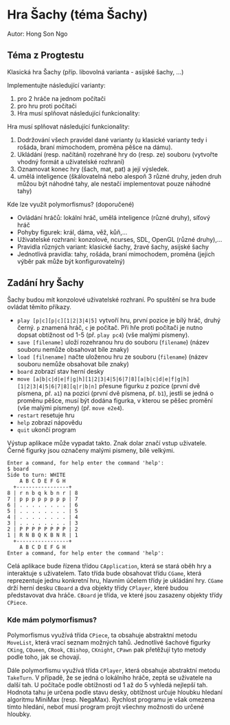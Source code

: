 # Hra Šachy (téma Šachy)
Autor: Hong Son Ngo


## Téma z Progtestu

Klasická hra Šachy (příp. libovolná varianta - asijské šachy, ...)

Implementujte následující varianty:

1. pro 2 hráče na jednom počítači
2. pro hru proti počítači
3. Hra musí splňovat následující funkcionality:

Hra musí splňovat následující funkcionality:

1. Dodržování všech pravidel dané varianty (u klasické varianty tedy i rošáda, braní mimochodem, proměna pěšce na dámu).
2. Ukládání (resp. načítání) rozehrané hry do (resp. ze) souboru (vytvořte vhodný formát a uživatelské rozhraní)
3. Oznamovat konec hry (šach, mat, pat) a její výsledek.
4. umělá inteligence (škálovatelná nebo alespoň 3 různé druhy, jeden druh můžou být náhodné tahy, ale nestačí implementovat pouze náhodné tahy)

Kde lze využít polymorfismus? (doporučené)

- Ovládání hráčů: lokální hráč, umělá inteligence (různé druhy), síťový hráč
- Pohyby figurek: král, dáma, věž, kůň,...
- Uživatelské rozhraní: konzolové, ncurses, SDL, OpenGL (různé druhy),...
- Pravidla různých variant: klasické šachy, žravé šachy, asijské šachy
- Jednotlivá pravidla: tahy, rošáda, braní mimochodem, proměna (jejich výběr pak může být konfigurovatelný)

## Zadání hry Šachy

Šachy budou mít konzolové uživatelské rozhraní. Po spuštění se hra bude ovládat těmito příkazy.

- `play [p|c][p|c][1|2|3|4|5]` vytvoří hru, první pozice je bílý hráč, druhý černý. `p` znamená hráč, `c` je počítač. Při hře proti počítači je nutno dopsat obtižnost od 1-5 (př. `play pc4`) (vše malými písmeny).                
- `save [filename]` uloží rozehranou hru do souboru (`filename`) (název souboru nemůže obsahovat bíle znaky)
- `load [filnename]` načte uloženou hru ze souboru (`filename`) (název souboru nemůže obsahovat bíle znaky)
- `board` zobrazí stav herní desky
- `move [a|b|c|d|e|f|g|h][1|2|3|4|5|6|7|8][a|b|c|d|e|f|g|h][1|2|3|4|5|6|7|8][q|r|b|n]` přesune figurku z pozice (první dvě písmena, př. `a1`) na pozici (první dvě písmena, př. `b1`), jestli se jedná o proměnu pěšce, musí být dodána figurka, v kterou se pěšec promění (vše malými písmeny) (př. `move e2e4`).
- `restart` resetuje hru
- `help` zobrazí nápovědu
- `quit` ukončí program

Výstup aplikace může vypadat takto. Znak dolar značí vstup uživatele. Černé figurky jsou označeny malými pismeny, bílé velkými.
```
Enter a command, for help enter the command 'help':
$ board
Side to turn: WHITE
    A B C D E F G H
  +-----------------+
8 | r n b q k b n r | 8
7 | p p p p p p p p | 7
6 | . . . . . . . . | 6
5 | . . . . . . . . | 5
4 | . . . . . . . . | 4
3 | . . . . . . . . | 3
2 | P P P P P P P P | 2
1 | R N B Q K B N R | 1
  +-----------------+
    A B C D E F G H
Enter a command, for help enter the command 'help':
```

Celá aplikace bude řízena třídou `CApplication`, která se stará oběh hry a interaktuje s uživatelem. Tato třída bude obsahovat třídu `CGame`, která reprezentuje jednu konkretní hru, hlavním účelem třídy je ukládání hry. `CGame` drží herní desku `CBoard` a dva objekty třídy `CPlayer`, které budou představovat dva hráče. `CBoard` je třída, ve které jsou zasazeny objekty třídy `CPiece`.

### Kde mám polymorfismus?

Polymorfismus využívá třída `CPiece`, ta obsahuje abstraktní metodu `MoveList`, která vrací seznam možných tahů. Jednotlivé šachové figurky `CKing`, `CQueen`, `CRook`, `CBishop`, `CKnight`, `CPawn` pak přetěžují tyto metody podle toho, jak se chovají.

Dále polymorfismu využívá třída `CPlayer`, která obsahuje abstraktní metodu `TakeTurn`. V případě, že se jedná o lokálního hráče, zeptá se uživatele na další tah. U počítače podle obtížnosti od 1 až do 5 vyhledá nejlepší tah. Hodnota tahu je určena podle stavu desky, obtížnost určuje hloubku hledaní algoritmu MiniMax (resp. NegaMax). Rychlost programu je však omezena tímto hledání, neboť musí program projít všechny možnosti do určené hloubky.
